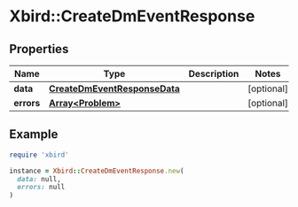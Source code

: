 # Xbird::CreateDmEventResponse

## Properties

| Name | Type | Description | Notes |
| ---- | ---- | ----------- | ----- |
| **data** | [**CreateDmEventResponseData**](CreateDmEventResponseData.md) |  | [optional] |
| **errors** | [**Array&lt;Problem&gt;**](Problem.md) |  | [optional] |

## Example

```ruby
require 'xbird'

instance = Xbird::CreateDmEventResponse.new(
  data: null,
  errors: null
)
```

